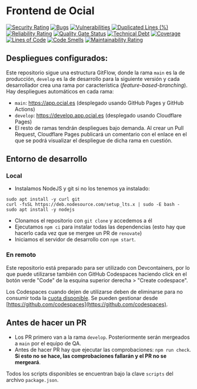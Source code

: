 # Frontend de Ocial

[![Security Rating](https://sonarcloud.io/api/project_badges/measure?project=ispp-2324-ocial_frontend&metric=security_rating)](https://sonarcloud.io/summary/new_code?id=ispp-2324-ocial_frontend)
[![Bugs](https://sonarcloud.io/api/project_badges/measure?project=ispp-2324-ocial_frontend&metric=bugs)](https://sonarcloud.io/summary/new_code?id=ispp-2324-ocial_frontend)
[![Vulnerabilities](https://sonarcloud.io/api/project_badges/measure?project=ispp-2324-ocial_frontend&metric=vulnerabilities)](https://sonarcloud.io/summary/new_code?id=ispp-2324-ocial_frontend)
[![Duplicated Lines (%)](https://sonarcloud.io/api/project_badges/measure?project=ispp-2324-ocial_frontend&metric=duplicated_lines_density)](https://sonarcloud.io/summary/new_code?id=ispp-2324-ocial_frontend)
[![Reliability Rating](https://sonarcloud.io/api/project_badges/measure?project=ispp-2324-ocial_frontend&metric=reliability_rating)](https://sonarcloud.io/summary/new_code?id=ispp-2324-ocial_frontend)
[![Quality Gate Status](https://sonarcloud.io/api/project_badges/measure?project=ispp-2324-ocial_frontend&metric=alert_status)](https://sonarcloud.io/summary/new_code?id=ispp-2324-ocial_frontend)
[![Technical Debt](https://sonarcloud.io/api/project_badges/measure?project=ispp-2324-ocial_frontend&metric=sqale_index)](https://sonarcloud.io/summary/new_code?id=ispp-2324-ocial_frontend)
[![Coverage](https://sonarcloud.io/api/project_badges/measure?project=ispp-2324-ocial_frontend&metric=coverage)](https://sonarcloud.io/summary/new_code?id=ispp-2324-ocial_frontend)
[![Lines of Code](https://sonarcloud.io/api/project_badges/measure?project=ispp-2324-ocial_frontend&metric=ncloc)](https://sonarcloud.io/summary/new_code?id=ispp-2324-ocial_frontend)
[![Code Smells](https://sonarcloud.io/api/project_badges/measure?project=ispp-2324-ocial_frontend&metric=code_smells)](https://sonarcloud.io/summary/new_code?id=ispp-2324-ocial_frontend)
[![Maintainability Rating](https://sonarcloud.io/api/project_badges/measure?project=ispp-2324-ocial_frontend&metric=sqale_rating)](https://sonarcloud.io/summary/new_code?id=ispp-2324-ocial_frontend)

## Despliegues configurados:

Este repositorio sigue una estructura GitFlow, donde la rama ``main`` es la de producción,
``develop`` es la de desarrollo para la siguiente versión y cada desarrollador
crea una rama por característica (*feature-based-branching*). Hay despliegues automáticos en cada rama:

* ``main``: https://app.ocial.es (desplegado usando GitHub Pages y GitHub Actions)
* ``develop``: https://develop.app.ocial.es (desplegado usando Cloudflare Pages)
* El resto de ramas tendrán despliegues bajo demanda. Al crear un Pull Request, Cloudflare Pages publicará un comentario
  con el enlace en el que se podrá visualizar el despliegue de dicha rama en cuestión.

## Entorno de desarrollo

### Local

* Instalamos NodeJS y git si no los tenemos ya instalado:

```
sudo apt install -y curl git
curl -fsSL https://deb.nodesource.com/setup_lts.x | sudo -E bash -
sudo apt install -y nodejs
```

* Clonamos el repositorio con `git clone` y accedemos a él
* Ejecutamos `npm ci` para instalar todas las dependencias (esto hay que hacerlo cada vez que se mergee un PR de `renovate`)
* Iniciamos el servidor de desarrollo con `npm start`.

### En remoto

Este repositorio está preparado para ser utilizado con Devcontainers, por lo que puede utilizarse también
con GitHub Codespaces haciendo click en el botón verde "Code" de la esquina superior derecha > "Create codespace".

Los Codespaces cuando dejen de utilizarse deben de eliminarse para no consumir toda la [cuota disponible](https://github.com/settings/billing/summary).
Se pueden gestionar desde [https://github.com/codespaces](https://github.com/codespaces).

## Antes de hacer un PR

* Los PR primero van a la rama `develop`. Posteriormente serán mergeados a `main` por el equipo de QA.
* Antes de hacer PR hay que ejecutar las comprobaciones: `npm run check`. **Si esto no se hace, las comprobaciones fallarán y el PR no se mergeará**.

Todos los scripts disponibles se encuentran bajo la clave `scripts` del archivo `package.json`.

